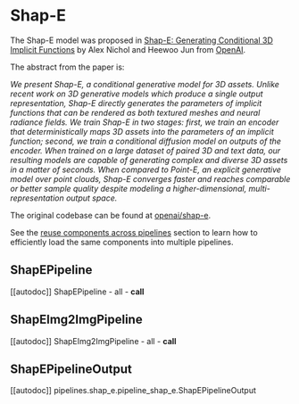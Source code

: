 <!--Copyright 2024 The HuggingFace Team. All rights reserved.
Licensed under the Apache License, Version 2.0 (the "License"); you may not use this file except in compliance with
the License. You may obtain a copy of the License at
http://www.apache.org/licenses/LICENSE-2.0
Unless required by applicable law or agreed to in writing, software distributed under the License is distributed on
an "AS IS" BASIS, WITHOUT WARRANTIES OR CONDITIONS OF ANY KIND, either express or implied. See the License for the
specific language governing permissions and limitations under the License.
-->

# Shap-E

The Shap-E model was proposed in [Shap-E: Generating Conditional 3D Implicit Functions](https://huggingface.co/papers/2305.02463) by Alex Nichol and Heewoo Jun from [OpenAI](https://github.com/openai).

The abstract from the paper is:

*We present Shap-E, a conditional generative model for 3D assets. Unlike recent work on 3D generative models which produce a single output representation, Shap-E directly generates the parameters of implicit functions that can be rendered as both textured meshes and neural radiance fields. We train Shap-E in two stages: first, we train an encoder that deterministically maps 3D assets into the parameters of an implicit function; second, we train a conditional diffusion model on outputs of the encoder. When trained on a large dataset of paired 3D and text data, our resulting models are capable of generating complex and diverse 3D assets in a matter of seconds. When compared to Point-E, an explicit generative model over point clouds, Shap-E converges faster and reaches comparable or better sample quality despite modeling a higher-dimensional, multi-representation output space.*

The original codebase can be found at [openai/shap-e](https://github.com/openai/shap-e).

<Tip>

See the [reuse components across pipelines](../../using-diffusers/loading#reuse-a-pipeline) section to learn how to efficiently load the same components into multiple pipelines.

</Tip>

## ShapEPipeline
[[autodoc]] ShapEPipeline
	- all
	- __call__

## ShapEImg2ImgPipeline
[[autodoc]] ShapEImg2ImgPipeline
	- all
	- __call__

## ShapEPipelineOutput
[[autodoc]] pipelines.shap_e.pipeline_shap_e.ShapEPipelineOutput
